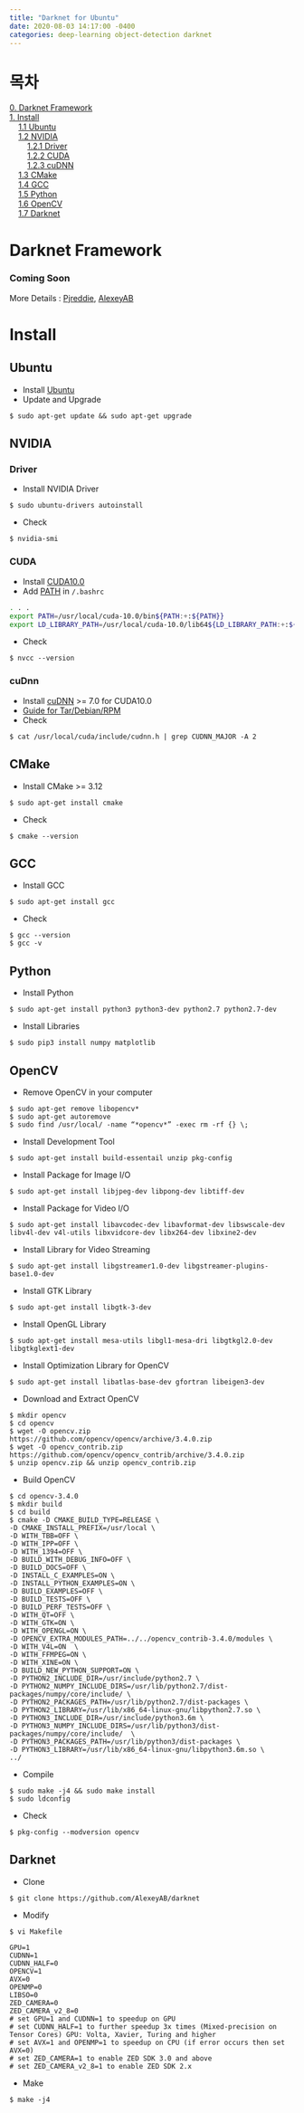```yaml
---
title: "Darknet for Ubuntu"
date: 2020-08-03 14:17:00 -0400
categories: deep-learning object-detection darknet
---
```


# 목차
[0. Darknet Framework](#darknet-framework)   
[1. Install](#install)   
&nbsp;&nbsp;&nbsp;&nbsp;[1.1 Ubuntu](#ubuntu)   
&nbsp;&nbsp;&nbsp;&nbsp;[1.2 NVIDIA](#nvidia)   
&nbsp;&nbsp;&nbsp;&nbsp;&nbsp;&nbsp;&nbsp;&nbsp;[1.2.1 Driver](#driver)   
&nbsp;&nbsp;&nbsp;&nbsp;&nbsp;&nbsp;&nbsp;&nbsp;[1.2.2 CUDA](#cuda)   
&nbsp;&nbsp;&nbsp;&nbsp;&nbsp;&nbsp;&nbsp;&nbsp;[1.2.3 cuDNN](#cudnn)   
&nbsp;&nbsp;&nbsp;&nbsp;[1.3 CMake](#cmake)   
&nbsp;&nbsp;&nbsp;&nbsp;[1.4 GCC](#gcc)   
&nbsp;&nbsp;&nbsp;&nbsp;[1.5 Python](#python)   
&nbsp;&nbsp;&nbsp;&nbsp;[1.6 OpenCV](#opencv)   
&nbsp;&nbsp;&nbsp;&nbsp;[1.7 Darknet](#darknet)
<br>

# Darknet Framework

### Coming Soon
More Details : [Pjreddie](https://pjreddie.com), [AlexeyAB](https://github.com/AlexeyAB/darknet)
<br>

# Install

## Ubuntu
- Install [Ubuntu](https://ubuntu.com)
- Update and Upgrade
```shell
$ sudo apt-get update && sudo apt-get upgrade
```

## NVIDIA

### Driver
- Install NVIDIA Driver
```shell
$ sudo ubuntu-drivers autoinstall
```
- Check
```shell
$ nvidia-smi
```

### CUDA
- Install [CUDA10.0](https://developer.nvidia.com/cuda-toolkit-archive)
- Add [PATH](https://docs.nvidia.com/cuda/cuda-installation-guide-linux/index.html#post-installation-actions) in `/.bashrc`
```bash
. . .
export PATH=/usr/local/cuda-10.0/bin${PATH:+:${PATH}}
export LD_LIBRARY_PATH=/usr/local/cuda-10.0/lib64${LD_LIBRARY_PATH:+:${LD_LIBRARY_PATH}}
```
- Check
```shell
$ nvcc --version
```

### cuDnn
- Install [cuDNN](https://developer.nvidia.com/rdp/cudnn-archive) >= 7.0 for CUDA10.0
- [Guide for Tar/Debian/RPM](https://docs.nvidia.com/deeplearning/sdk/cudnn-install/index.html#installlinux-tar)
- Check
```shell
$ cat /usr/local/cuda/include/cudnn.h | grep CUDNN_MAJOR -A 2
```

## CMake
- Install CMake >= 3.12
```shell
$ sudo apt-get install cmake
```
- Check
```shell
$ cmake --version
```

## GCC
- Install GCC
```shell
$ sudo apt-get install gcc
```
- Check
```shell
$ gcc --version
$ gcc -v
```

## Python
- Install Python
```shell
$ sudo apt-get install python3 python3-dev python2.7 python2.7-dev
```
- Install Libraries
```shell
$ sudo pip3 install numpy matplotlib
```

## OpenCV
- Remove OpenCV in your computer
```shell
$ sudo apt-get remove libopencv*
$ sudo apt-get autoremove
$ sudo find /usr/local/ -name “*opencv*” -exec rm -rf {} \;
```
- Install Development Tool
```shell
$ sudo apt-get install build-essentail unzip pkg-config
```
- Install Package for Image I/O
```shell
$ sudo apt-get install libjpeg-dev libpong-dev libtiff-dev
```
- Install Package for Video I/O
```shell
$ sudo apt-get install libavcodec-dev libavformat-dev libswscale-dev libv4l-dev v4l-utils libxvidcore-dev libx264-dev libxine2-dev
```
- Install Library for Video Streaming
```shell
$ sudo apt-get install libgstreamer1.0-dev libgstreamer-plugins-base1.0-dev
```
- Install GTK Library
```shell
$ sudo apt-get install libgtk-3-dev
```
- Install OpenGL Library
```shell
$ sudo apt-get install mesa-utils libgl1-mesa-dri libgtkgl2.0-dev libgtkglext1-dev
```
- Install Optimization Library for OpenCV
```shell
$ sudo apt-get install libatlas-base-dev gfortran libeigen3-dev
```
- Download and Extract OpenCV
```shell
$ mkdir opencv
$ cd opencv
$ wget -O opencv.zip https://github.com/opencv/opencv/archive/3.4.0.zip
$ wget -O opencv_contrib.zip https://github.com/opencv/opencv_contrib/archive/3.4.0.zip
$ unzip opencv.zip && unzip opencv_contrib.zip
```
- Build OpenCV
```shell
$ cd opencv-3.4.0
$ mkdir build
$ cd build
$ cmake -D CMAKE_BUILD_TYPE=RELEASE \
-D CMAKE_INSTALL_PREFIX=/usr/local \
-D WITH_TBB=OFF \
-D WITH_IPP=OFF \
-D WITH_1394=OFF \
-D BUILD_WITH_DEBUG_INFO=OFF \
-D BUILD_DOCS=OFF \
-D INSTALL_C_EXAMPLES=ON \
-D INSTALL_PYTHON_EXAMPLES=ON \
-D BUILD_EXAMPLES=OFF \
-D BUILD_TESTS=OFF \
-D BUILD_PERF_TESTS=OFF \
-D WITH_QT=OFF \
-D WITH_GTK=ON \
-D WITH_OPENGL=ON \
-D OPENCV_EXTRA_MODULES_PATH=../../opencv_contrib-3.4.0/modules \
-D WITH_V4L=ON  \
-D WITH_FFMPEG=ON \
-D WITH_XINE=ON \
-D BUILD_NEW_PYTHON_SUPPORT=ON \
-D PYTHON2_INCLUDE_DIR=/usr/include/python2.7 \
-D PYTHON2_NUMPY_INCLUDE_DIRS=/usr/lib/python2.7/dist-packages/numpy/core/include/ \
-D PYTHON2_PACKAGES_PATH=/usr/lib/python2.7/dist-packages \
-D PYTHON2_LIBRARY=/usr/lib/x86_64-linux-gnu/libpython2.7.so \
-D PYTHON3_INCLUDE_DIR=/usr/include/python3.6m \
-D PYTHON3_NUMPY_INCLUDE_DIRS=/usr/lib/python3/dist-packages/numpy/core/include/  \
-D PYTHON3_PACKAGES_PATH=/usr/lib/python3/dist-packages \
-D PYTHON3_LIBRARY=/usr/lib/x86_64-linux-gnu/libpython3.6m.so \
../
```
- Compile
```shell
$ sudo make -j4 && sudo make install
$ sudo ldconfig
```
- Check
```shell
$ pkg-config --modversion opencv
```

## Darknet
- Clone
```shell
$ git clone https://github.com/AlexeyAB/darknet
```
- Modify
```shell
$ vi Makefile
```
```
GPU=1 
CUDNN=1
CUDNN_HALF=0 
OPENCV=1 
AVX=0
OPENMP=0 
LIBSO=0
ZED_CAMERA=0
ZED_CAMERA_v2_8=0
# set GPU=1 and CUDNN=1 to speedup on GPU
# set CUDNN_HALF=1 to further speedup 3x times (Mixed-precision on Tensor Cores) GPU: Volta, Xavier, Turing and higher
# set AVX=1 and OPENMP=1 to speedup on CPU (if error occurs then set AVX=0)
# set ZED_CAMERA=1 to enable ZED SDK 3.0 and above
# set ZED_CAMERA_v2_8=1 to enable ZED SDK 2.x
```
- Make
```shell
$ make -j4
```
